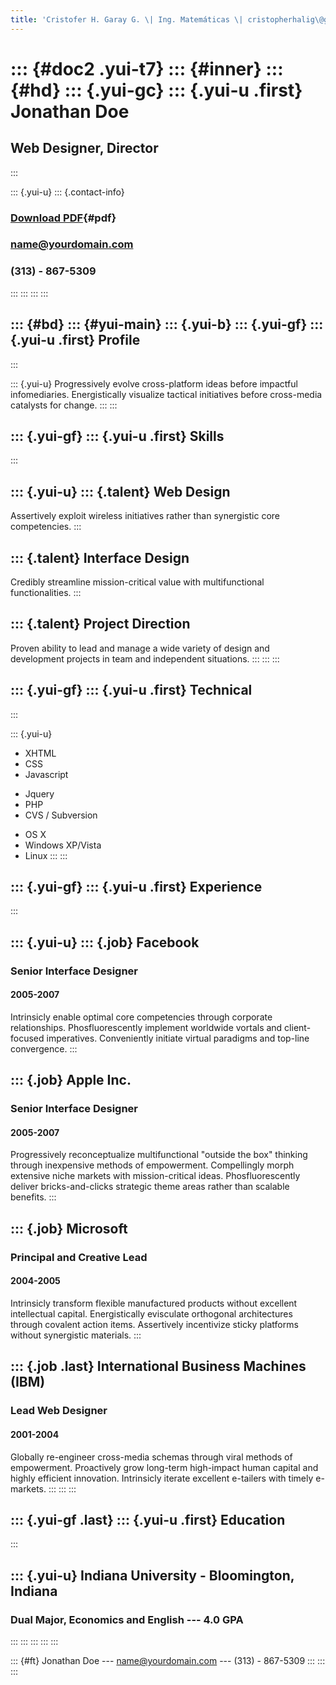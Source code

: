 ```yaml
---
title: 'Cristofer H. Garay G. \| Ing. Matemáticas \| cristopherhalig\@gmail.com'
---
```


::: {#doc2 .yui-t7}
::: {#inner}
::: {#hd}
::: {.yui-gc}
::: {.yui-u .first}
Jonathan Doe
============

Web Designer, Director
----------------------
:::

::: {.yui-u}
::: {.contact-info}
### [Download PDF](#){#pdf}

### <name@yourdomain.com>

### (313) - 867-5309
:::
:::
:::
:::

::: {#bd}
::: {#yui-main}
::: {.yui-b}
::: {.yui-gf}
::: {.yui-u .first}
Profile
-------
:::

::: {.yui-u}
Progressively evolve cross-platform ideas before impactful
infomediaries. Energistically visualize tactical initiatives before
cross-media catalysts for change.
:::
:::

::: {.yui-gf}
::: {.yui-u .first}
Skills
------
:::

::: {.yui-u}
::: {.talent}
Web Design
----------

Assertively exploit wireless initiatives rather than synergistic core
competencies.
:::

::: {.talent}
Interface Design
----------------

Credibly streamline mission-critical value with multifunctional
functionalities.
:::

::: {.talent}
Project Direction
-----------------

Proven ability to lead and manage a wide variety of design and
development projects in team and independent situations.
:::
:::
:::

::: {.yui-gf}
::: {.yui-u .first}
Technical
---------
:::

::: {.yui-u}
-   XHTML
-   CSS
-   Javascript

<!-- -->

-   Jquery
-   PHP
-   CVS / Subversion

<!-- -->

-   OS X
-   Windows XP/Vista
-   Linux
:::
:::

::: {.yui-gf}
::: {.yui-u .first}
Experience
----------
:::

::: {.yui-u}
::: {.job}
Facebook
--------

### Senior Interface Designer

#### 2005-2007

Intrinsicly enable optimal core competencies through corporate
relationships. Phosfluorescently implement worldwide vortals and
client-focused imperatives. Conveniently initiate virtual paradigms and
top-line convergence.
:::

::: {.job}
Apple Inc.
----------

### Senior Interface Designer

#### 2005-2007

Progressively reconceptualize multifunctional \"outside the box\"
thinking through inexpensive methods of empowerment. Compellingly morph
extensive niche markets with mission-critical ideas. Phosfluorescently
deliver bricks-and-clicks strategic theme areas rather than scalable
benefits.
:::

::: {.job}
Microsoft
---------

### Principal and Creative Lead

#### 2004-2005

Intrinsicly transform flexible manufactured products without excellent
intellectual capital. Energistically evisculate orthogonal architectures
through covalent action items. Assertively incentivize sticky platforms
without synergistic materials.
:::

::: {.job .last}
International Business Machines (IBM)
-------------------------------------

### Lead Web Designer

#### 2001-2004

Globally re-engineer cross-media schemas through viral methods of
empowerment. Proactively grow long-term high-impact human capital and
highly efficient innovation. Intrinsicly iterate excellent e-tailers
with timely e-markets.
:::
:::
:::

::: {.yui-gf .last}
::: {.yui-u .first}
Education
---------
:::

::: {.yui-u}
Indiana University - Bloomington, Indiana
-----------------------------------------

### Dual Major, Economics and English --- **4.0 GPA**
:::
:::
:::
:::
:::

::: {#ft}
Jonathan Doe --- <name@yourdomain.com> --- (313) - 867-5309
:::
:::
:::
